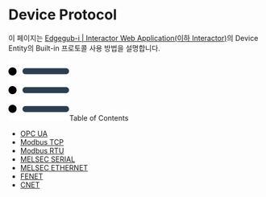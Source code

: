 # Device Protocol

이 페이지는 <u>Edgegub-i | Interactor Web Application(이하 Interactor)</u>의 Device Entity의 Built-in 프로토콜 사용 방법을 설명합니다.  

<div class="toc-title"><img src="../../img/icon/list.svg">Table of Contents</div>

- [OPC UA](#)
- [Modbus TCP](modbusTcp.md)
- [Modbus RTU](#)
- [MELSEC SERIAL](#)
- [MELSEC ETHERNET](melsecE.md)
- [FENET](fenet.md)
- [CNET](#)
